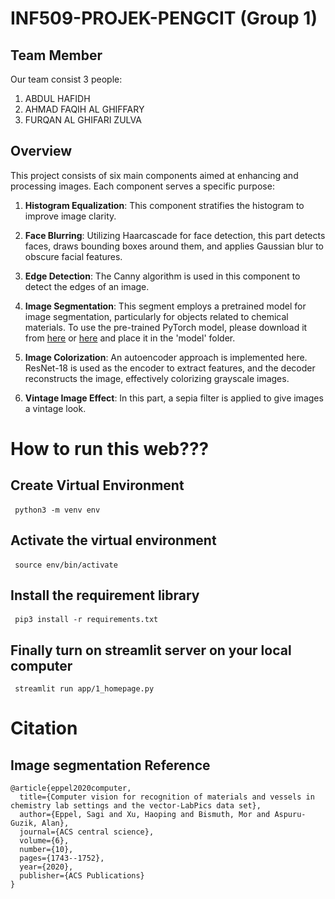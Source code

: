 # INF509-PROJEK-PENGCIT (Group 1)

## Team Member
Our team consist 3 people:
1. ABDUL HAFIDH 
2. AHMAD FAQIH AL GHIFFARY
3. FURQAN AL GHIFARI ZULVA

## Overview

This project consists of six main components aimed at enhancing and processing images. Each component serves a specific purpose:

1. **Histogram Equalization**: This component stratifies the histogram to improve image clarity.

2. **Face Blurring**: Utilizing Haarcascade for face detection, this part detects faces, draws bounding boxes around them, and applies Gaussian blur to obscure facial features.

3. **Edge Detection**: The Canny algorithm is used in this component to detect the edges of an image.

4. **Image Segmentation**: This segment employs a pretrained model for image segmentation, particularly for objects related to chemical materials. To use the pre-trained PyTorch model, please download it from [here](https://zenodo.org/record/3697767) or [here](https://drive.google.com/file/d/1wWGPoa7aKBlvml6Awe4AzJUbNlR72K6X/view?usp=sharing) and place it in the 'model' folder.

5. **Image Colorization**: An autoencoder approach is implemented here. ResNet-18 is used as the encoder to extract features, and the decoder reconstructs the image, effectively colorizing grayscale images.

6. **Vintage Image Effect**: In this part, a sepia filter is applied to give images a vintage look.


# How to run this web???

## Create Virtual Environment

<pre><code> python3 -m venv env </code> </pre>

## Activate the virtual environment

<pre><code> source env/bin/activate </code> </pre>

## Install the requirement library

<pre><code> pip3 install -r requirements.txt </code> </pre>

## Finally turn on streamlit server on your local computer

<pre><code> streamlit run app/1_homepage.py </code></pre>


# Citation 

## Image segmentation Reference

```
@article{eppel2020computer,
  title={Computer vision for recognition of materials and vessels in chemistry lab settings and the vector-LabPics data set},
  author={Eppel, Sagi and Xu, Haoping and Bismuth, Mor and Aspuru-Guzik, Alan},
  journal={ACS central science},
  volume={6},
  number={10},
  pages={1743--1752},
  year={2020},
  publisher={ACS Publications}
}

```

